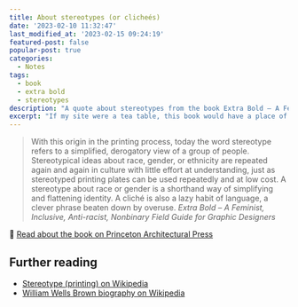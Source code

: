 ```yaml
---
title: About stereotypes (or clicheés)
date: '2023-02-10 11:32:47'
last_modified_at: '2023-02-15 09:24:19'
featured-post: false
popular-post: true
categories:
  - Notes
tags:
  - book
  - extra bold
  - stereotypes
description: "A quote about stereotypes from the book Extra Bold – A Feminist, Inclusive, Anti-racist, Nonbinary Field Guide for Graphic Designers"
excerpt: "If my site were a tea table, this book would have a place of honour on it. Today it would be open on the page about the life of William Wells Brown."
---
```

> With this origin in the printing process, today the word stereotype refers to a simplified, derogatory view of a group of people. Stereotypical ideas about race, gender, or ethnicity are repeated again and again in culture with little effort at understanding, just as stereotyped printing plates can be used repeatedly and at low cost. A stereotype about race or gender is a shorthand way of simplifying and flattening identity.
A cliché is also a lazy habit of language, a clever phrase beaten down by overuse.
<cite>Extra Bold – A Feminist, Inclusive, Anti-racist, Nonbinary Field Guide for Graphic Designers</cite>

<p>🔗 <a href="https://papress.com/products/extra-bold" title="Check the book">Read about the book on Princeton Architectural Press</a></p>

## Further reading
<ul>
  <li><a href="https://en.wikipedia.org/wiki/Stereotype_(printing)">Stereotype (printing) on Wikipedia</a></li>
  <li><a href="https://en.wikipedia.org/wiki/William_Wells_Brown">William Wells Brown biography on Wikipedia</a></li>
</ul>
